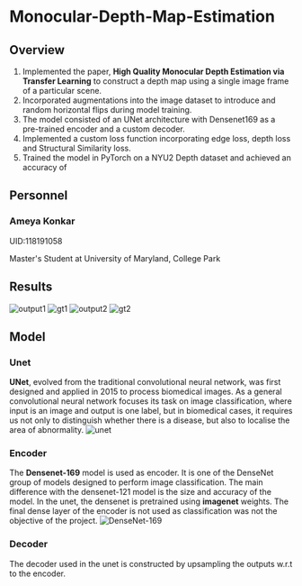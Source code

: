 # Monocular-Depth-Map-Estimation

## Overview
1. Implemented the paper, **High Quality Monocular Depth Estimation via Transfer Learning** to construct a depth map using a single image frame of a particular scene.
2. Incorporated augmentations into the image dataset to introduce and random horizontal flips during model training.
3. The model consisted of an UNet architecture with Densenet169 as a pre-trained encoder and a custom decoder.
4. Implemented a custom loss function incorporating edge loss, depth loss and Structural Similarity loss. 
5. Trained the model in PyTorch on a NYU2 Depth dataset and achieved an accuracy of 

## Personnel
### Ameya Konkar 

UID:118191058

Master's Student at University of Maryland, College Park

## Results
![output1](https://user-images.githubusercontent.com/78075049/226758757-d53e1529-58fe-4ea1-8762-fee2c9fbac3b.png)
![gt1](https://user-images.githubusercontent.com/78075049/226758776-d5bbff61-68be-4bbf-bceb-a47fcb2d5513.png)
![output2](https://user-images.githubusercontent.com/78075049/226758803-a921ac92-1c5d-44e6-ab2e-429644e63413.png)
![gt2](https://user-images.githubusercontent.com/78075049/226758833-4cf65616-69f5-4e8f-81dd-87399438b549.png)

## Model
### Unet
**UNet**, evolved from the traditional convolutional neural network, was first designed and applied in 2015 to process biomedical images. As a general convolutional neural network focuses its task on image classification, where input is an image and output is one label, but in biomedical cases, it requires us not only to distinguish whether there is a disease, but also to localise the area of abnormality.
![unet](https://user-images.githubusercontent.com/78075049/226468500-b069cdc4-b6d2-493b-9ff7-b2580d1a67f2.png)

### Encoder
The **Densenet-169** model is used as encoder. It is one of the DenseNet group of models designed to perform image classification. The main difference with the densenet-121 model is the size and accuracy of the model. In the unet, the densenet is pretrained using **imagenet** weights. The final dense layer of the encoder is not used as classification was not the objective of the project.
![DenseNet-169](https://user-images.githubusercontent.com/78075049/226468124-afc0e1c2-47bd-4ec0-b79c-53113f1d68f0.png)

### Decoder 
The decoder used in the unet is constructed by upsampling the outputs w.r.t to the encoder.
